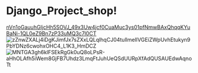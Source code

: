 # Django_Project_shop!
[nVn1oGauuhGIjcHh5SOVJ_49x3Uw4jcf0CuaMuc3ys01pfNmwBAxQhqqKYuBaNi-1QL0eZ9Bn7zP33uMQ3c7l0CT](https://user-images.githubusercontent.com/51446578/167391493-042ad503-3705-405b-83c2-a2dbe789ad22.jpg)
![zZnwZXALj4iDgKJimfJx7sZXxLQLqlhqCJ04tullmeIlVGEiZWpUvhEtukyn9PbYDNz6cwohxOHC4_L1K3_HmDCZ](https://user-images.githubusercontent.com/51446578/167391527-778cdeab-7b45-4755-9588-46aa5c5a9ebc.jpg)
![MNTGA3gh6klFSEkRgGk0uQ8oLPsR-aHhOLAfh5iWem8GjFB7Uhdz3LmqFtJuhUeQSdUURpXfAdQUSAUEdwAqnoTt](https://user-images.githubusercontent.com/51446578/167391539-1c4e66ad-0751-41b8-998f-24ef7a40ba25.jpg)
